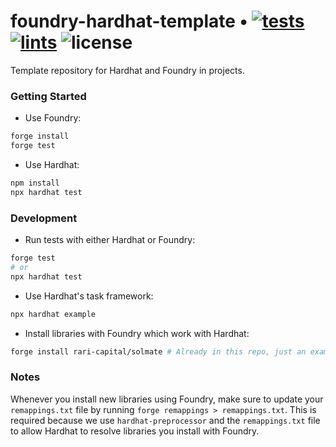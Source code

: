 # foundry-hardhat-template • [![tests](https://github.com/brianle83/foundry-hardhat-template/actions/workflows/tests.yml/badge.svg)](https://github.com/brianle83/foundry-hardhat-template/actions/workflows/tests.yml) [![lints](https://github.com/brianle83/foundry-hardhat-template/actions/workflows/lints.yml/badge.svg)](https://github.com/brianle83/foundry-hardhat-template/actions/workflows/lints.yml) ![license](https://img.shields.io/github/license/brianle83/foundry-hardhat-template)

Template repository for Hardhat and Foundry in projects.

### Getting Started

- Use Foundry:

```bash
forge install
forge test
```

- Use Hardhat:

```bash
npm install
npx hardhat test
```

### Development

- Run tests with either Hardhat or Foundry:

```bash
forge test
# or
npx hardhat test
```

- Use Hardhat's task framework:

```bash
npx hardhat example
```

- Install libraries with Foundry which work with Hardhat:

```bash
forge install rari-capital/solmate # Already in this repo, just an example
```

### Notes

Whenever you install new libraries using Foundry, make sure to update your `remappings.txt` file by running `forge remappings > remappings.txt`. This is required because we use `hardhat-preprocessor` and the `remappings.txt` file to allow Hardhat to resolve libraries you install with Foundry.
